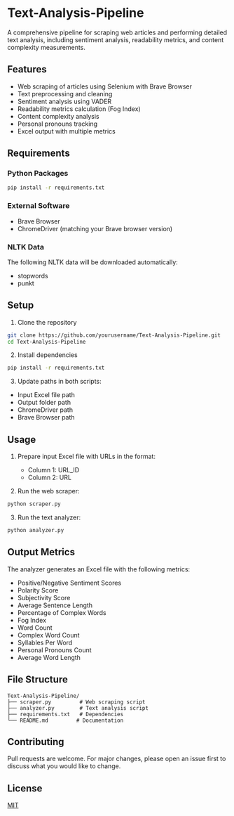 # Text-Analysis-Pipeline

A comprehensive pipeline for scraping web articles and performing detailed text analysis, including sentiment analysis, readability metrics, and content complexity measurements.

## Features

- Web scraping of articles using Selenium with Brave Browser
- Text preprocessing and cleaning
- Sentiment analysis using VADER
- Readability metrics calculation (Fog Index)
- Content complexity analysis
- Personal pronouns tracking
- Excel output with multiple metrics

## Requirements

### Python Packages
```bash
pip install -r requirements.txt
```

### External Software
- Brave Browser
- ChromeDriver (matching your Brave browser version)

### NLTK Data
The following NLTK data will be downloaded automatically:
- stopwords
- punkt

## Setup

1. Clone the repository
```bash
git clone https://github.com/yourusername/Text-Analysis-Pipeline.git
cd Text-Analysis-Pipeline
```

2. Install dependencies
```bash
pip install -r requirements.txt
```

3. Update paths in both scripts:
- Input Excel file path
- Output folder path
- ChromeDriver path
- Brave Browser path

## Usage

1. Prepare input Excel file with URLs in the format:
   - Column 1: URL_ID
   - Column 2: URL

2. Run the web scraper:
```bash
python scraper.py
```

3. Run the text analyzer:
```bash
python analyzer.py
```

## Output Metrics

The analyzer generates an Excel file with the following metrics:
- Positive/Negative Sentiment Scores
- Polarity Score
- Subjectivity Score
- Average Sentence Length
- Percentage of Complex Words
- Fog Index
- Word Count
- Complex Word Count
- Syllables Per Word
- Personal Pronouns Count
- Average Word Length

## File Structure
```
Text-Analysis-Pipeline/
├── scraper.py         # Web scraping script
├── analyzer.py        # Text analysis script
├── requirements.txt   # Dependencies
└── README.md         # Documentation
```

## Contributing

Pull requests are welcome. For major changes, please open an issue first to discuss what you would like to change.

## License

[MIT](https://choosealicense.com/licenses/mit/)
